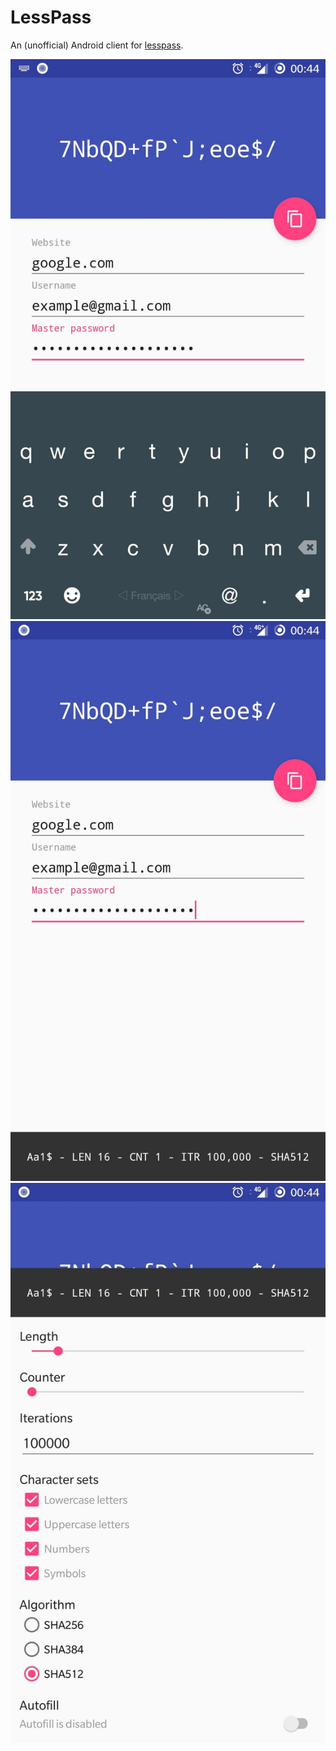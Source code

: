 LessPass
========

An (unofficial) Android client for [lesspass](https://lesspass.com).

![Editing](assets/0.jpg)
![Main view](assets/1.jpg)
![Settings](assets/2.jpg)
